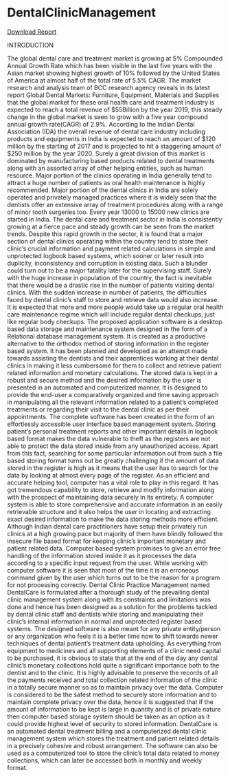 # DentalClinicManagement

<a href="https://drive.google.com/open?id=1s-wV1ibntL5zd09-luoZMWkZV4T-srTE">Download Report</a>

INTRODUCTION

The global dental care and treatment market is growing at 5% Compounded Annual Growth Rate which has been visible in the  last five years with the Asian market showing highest growth of 10% followed by the United States of America at almost half of the total rate of 5.5% CAGR. The market research and analysis team of BCC research agency reveals in its latest report Global Dental Markets: Furniture, Equipment, Materials and Supplies that the global market for these oral health care and treatment industry is expected to reach a total revenue of $55Billion by the year 2019, this steady change in the global market is seen to grow with a five year compound annual growth rate(CAGR) of 2.9%.
According to the Indian Dental Association (IDA) the overall revenue of dental care industry including products and equipments in India is expected to reach an amount of $120 million by the starting of 2017 and is projected to hit a staggering amount of $250 million by the year 2020. Surely a great division of this market is dominated by manufacturing based products related to dental treatments along with an assorted array of other helping entities, such as human resource. Major portion of the clinics operating in India generally tend to attract a huge number of patients as oral health maintenance is highly recommended.
Major portion of the dental clinics in India are solely operated and privately managed practices where it is widely seen that the dentists offer an extensive array of treatment procedures along with a range of minor tooth surgeries too. Every year 13000 to 15000 new clinics are started in India. The dental care and treatment sector in India is consistently growing at a fierce pace and steady growth can be seen from the market trends.
Despite this rapid growth in the sector, it is found that a major section of dental clinics operating within the country tend to store their clinic’s crucial information and payment related calculations in simple and unprotected logbook based systems, which sooner or later result into duplicity, inconsistency and corruption in existing data. Such a blunder could turn out to be a major fatality later for the supervising staff.
Surely with the huge increase in population of the country, the fact is inevitable that there would be a drastic rise in the number of patients visiting dental clinics. With the sudden increase in number of patients, the difficulties faced by dental clinic’s staff to store and retrieve data would also increase. It is expected that more and more people would take up a regular oral health care maintenance regime which will include regular dental checkups, just like regular body checkups.
The proposed application software is a desktop based data storage and maintenance system designed in the form of a Relational database management system. It is created as a productive alternative to the orthodox method of storing information in the register based system. It has been planned and developed as an attempt made towards assisting the dentists and their apprentices working at their dental clinics in making it less cumbersome for them to collect and retrieve patient related information and monetary calculations. The stored data is kept in a robust and secure method and the desired information by the user is presented in an automated and computerized manner.
It is designed to provide the end-user a comparatively organized and time saving approach in manipulating all the relevant information related to a patient’s completed treatments or regarding their visit to the dental clinic as per their appointments. The complete software has been created in the form of an effortlessly accessible user interface based management system.
Storing patient’s personal treatment reports and other important details in logbook based format makes the data vulnerable to theft as the registers are not able to protect the data stored inside from any unauthorized access. Apart from this fact, searching for some particular information out from such a file based storing format turns out be greatly challenging if the amount of data stored in the register is high as it means that the user has to search for the data by looking at almost every page of the register.
As an efficient and accurate helping tool, computer has a vital role to play in this regard. It has got tremendous capability to store, retrieve and modify information along with the prospect of maintaining data securely in its entirety. A computer system is able to store comprehensive and accurate information in an easily retrievable structure and it also helps the user in locating and extracting exact desired information to make the data storing methods more efficient.
Although Indian dental care practitioners have setup their privately run clinics at a high growing pace but majority of them have blindly followed the insecure file based format for keeping clinic’s important monetary and patient related  data.
Computer based system promises to give an error free handling of the information stored inside it as it processes the data according to a specific input request from the user. While working with computer software it is seen that most of the time it is an erroneous command given by the user which turns out to be the reason for a program for not processing correctly.
Dental Clinic Practice Management named DentalCare is formulated after a thorough study of the prevailing dental clinic management system along with its constraints and limitations was done and hence has been designed as a solution for the problems tackled by dental clinic   staff and dentists while storing and manipulating their clinic’s internal information in normal and unprotected register based systems. The designed software is also meant for any private entity/person or any organization who feels it is a better time now to shift towards newer techniques of dental patient’s treatment data upholding.
As everything from equipment to medicines and all supporting elements of a clinic need capital to be purchased, it is obvious to state that at the end of the day any dental clinic’s monetary collections hold quite a significant importance both to the dentist and to the clinic. It is highly advisable to preserve the records of all the payments received and total collection related information of the clinic in a totally secure manner so as to maintain privacy over the data. Computer is considered to be the safest method to securely store information and to maintain complete privacy over the data, hence it is suggested that if the amount of information to be kept is large in quantity and is of private nature then computer based storage system should be taken as an option as it could provide highest level of security to stored information.
DentalCare is an automated dental treatment billing and a computerized dental clinic management system which stores the treatment and patient related details in a precisely cohesive and robust arrangement. The software can also be used as a computerized tool to store the clinic’s total data related to money collections, which can later be accessed both in monthly and weekly format.
